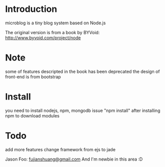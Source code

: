 Introduction
============
microblog is a tiny blog system based on Node.js

The original version is from a book by BYVoid:
	http://www.byvoid.com/project/node

Note
====
some of features descripted in the book has been deprecated
the design of front-end is from bootstrap

Install
=======
you need to install nodejs, npm, mongodb
issue "npm install" after installing npm to download modules

Todo
====
add more features
change framework from ejs to jade



Jason Foo: fujianshuang@gmail.com
And I'm newbie in this area :D
